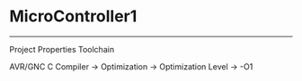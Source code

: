# MicroController1
----
Project Properties
Toolchain

AVR/GNC C Compiler -> Optimization -> Optimization Level -> -O1
